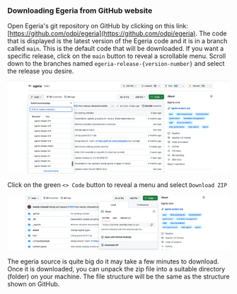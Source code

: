 <!-- SPDX-License-Identifier: CC-BY-4.0 -->
<!-- Copyright Contributors to the Egeria project. -->

### Downloading Egeria from GitHub website

Open Egeria's git repository on GitHub by clicking on this link: [https://github.com/odpi/egeria](https://github.com/odpi/egeria).  The code that is displayed is the latest version of the Egeria code and it is in a branch called `main`.  This is the default code that will be downloaded.  If you want a specific release, click on the `main` button to reveal a scrollable menu.  Scroll down to the branches named `egeria-release-{version-number}` and select the release you desire.

![Select release](/education/tutorials/downloading-egeria/git-hub-select-release.png)

Click on the green `<> Code` button to reveal a menu and select `Download ZIP`

![Download ZIP](/education/tutorials/downloading-egeria/git-hub-download-zip.png)

The egeria source is quite big do it may take a few minutes to download.  Once it is downloaded, you can unpack the zip file into a suitable directory (folder) on your machine.  The file structure will be the same as the structure shown on GitHub.





